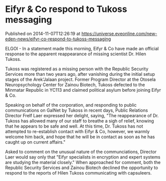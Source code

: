 # Eifyr & Co respond to Tukoss messaging
Published on 2014-11-07T12:26:19 at https://universe.eveonline.com/new-eden-news/eifyr-co-respond-to-tukoss-messaging

ELGOI - In a statement made this morning, Eifyr & Co have made an official response to the apparent reappearance of missing scientist Dr. Hilen Tukoss.

Tukoss was registered as a missing person with the Republic Security Services more than two years ago, after vanishing during the initial setup stages of the Arek'Jalaan project. Former Program Director at the Otosela Neuropsychology Center for Zainou Biotech, Tukoss defected to the Minmatar Republic in YC113 and claimed political asylum before joining Eifyr & Co.

Speaking on behalf of the corporation, and responding to public communications on GalNet by Tukoss in recent days, Public Relations Director Frelf Laer expressed her delight, saying, "The reappearance of Dr. Tukoss has allowed many of our staff to breathe a sigh of relief, knowing that he appears to be safe and well. At this time, Dr. Tukoss has not attempted to re-establish contact with Eifyr & Co, however, we warmly welcome him back, and hope that he will be in contact as soon as he has caught up on current affairs."

Asked to comment on the unusual nature of the communciations, Director Laer would say only that "Eifyr specialists in encryption and expert systems are studying the material closely." When approached for comment, both the Republic Security Services and Zainou Biotech declined the opportunity to respond to the reports of Hilen Tukoss communicating with capsuleers.

